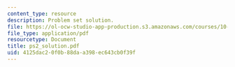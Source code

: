 ```yaml
---
content_type: resource
description: Problem set solution.
file: https://ol-ocw-studio-app-production.s3.amazonaws.com/courses/10-675j-computational-quantum-mechanics-of-molecular-and-extended-systems-fall-2004/4125dac20f0b88daa398ec643cb0f39f_ps2_solution.pdf
file_type: application/pdf
resourcetype: Document
title: ps2_solution.pdf
uid: 4125dac2-0f0b-88da-a398-ec643cb0f39f
---
```

